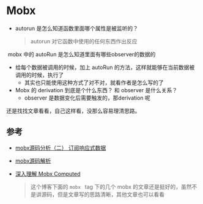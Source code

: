 # Mobx

- autorun 是怎么知道函数里面哪个属性是被监听的？

  > autorun 对它函数中使用的任何东西作出反应

​    mobx 中的 autoRun 是怎么知道里面有哪些observer的数据的

- 给每个数据被调用的时候，加上 autoRun 的方法，这样就能够在当前数据被调用的时候，执行了
  - 其实也只能使用这种方式了对不对，就看作者是怎么写的了 
- Mobx 的 derivation 到底是个什么东西？ 和 observer 是什么关系？
  - observer 是数据变化后需要触发的，那derivation 呢



还是找找文章看看，自己这样看，没那么容易理清思路。

## 参考

- [mobx源码分析（二） 订阅响应式数据](https://zhuanlan.zhihu.com/p/42225597)
- [mobx源码解析](https://github.com/dxmz/Mobx-Chinese-Interpretation)

- [深入理解 Mobx Computed](https://luncher.github.io/2020/05/18/%E6%B7%B1%E5%85%A5%E7%90%86%E8%A7%A3-Mobx-Computed/)

  > 这个博客下面的 `mobx ` tag 下的几个 mobx 的文章还是挺好的，虽然不是讲源码，但是文章写的思路清晰，其他文章也可以看看